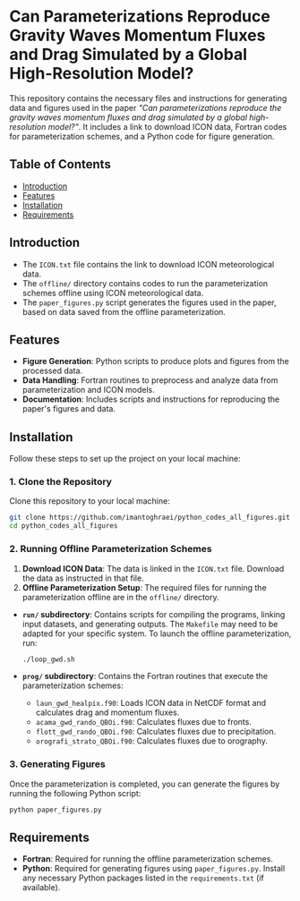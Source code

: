 # Can Parameterizations Reproduce Gravity Waves Momentum Fluxes and Drag Simulated by a Global High-Resolution Model?

This repository contains the necessary files and instructions for generating data and figures used in the paper *"Can parameterizations reproduce the gravity waves momentum fluxes and drag simulated by a global high-resolution model?"*. It includes a link to download ICON data, Fortran codes for parameterization schemes, and a Python code for figure generation.

## Table of Contents

- [Introduction](#introduction)
- [Features](#features)
- [Installation](#installation)
- [Requirements](#requirements)

## Introduction

- The `ICON.txt` file contains the link to download ICON meteorological data.
- The `offline/` directory contains codes to run the parameterization schemes offline using ICON meteorological data.
- The `paper_figures.py` script generates the figures used in the paper, based on data saved from the offline parameterization.

## Features

- **Figure Generation**: Python scripts to produce plots and figures from the processed data.
- **Data Handling**: Fortran routines to preprocess and analyze data from parameterization and ICON models.
- **Documentation**: Includes scripts and instructions for reproducing the paper's figures and data.

## Installation

Follow these steps to set up the project on your local machine:

### 1. Clone the Repository

Clone this repository to your local machine:

```bash
git clone https://github.com/imantoghraei/python_codes_all_figures.git
cd python_codes_all_figures
```

### 2. Running Offline Parameterization Schemes

1. **Download ICON Data**: The data is linked in the `ICON.txt` file. Download the data as instructed in that file.
2. **Offline Parameterization Setup**: The required files for running the parameterization offline are in the `offline/` directory.

- **`run/` subdirectory**: Contains scripts for compiling the programs, linking input datasets, and generating outputs. The `Makefile` may need to be adapted for your specific system. To launch the offline parameterization, run:

  ```bash
  ./loop_gwd.sh
  ```

- **`prog/` subdirectory**: Contains the Fortran routines that execute the parameterization schemes:
  - `laun_gwd_healpix.f90`: Loads ICON data in NetCDF format and calculates drag and momentum fluxes.
  - `acama_gwd_rando_QBOi.f90`: Calculates fluxes due to fronts.
  - `flott_gwd_rando_QBOi.f90`: Calculates fluxes due to precipitation.
  - `orografi_strato_QBOi.f90`: Calculates fluxes due to orography.

### 3. Generating Figures

Once the parameterization is completed, you can generate the figures by running the following Python script:

```bash
python paper_figures.py
```

## Requirements

- **Fortran**: Required for running the offline parameterization schemes.
- **Python**: Required for generating figures using `paper_figures.py`. Install any necessary Python packages listed in the `requirements.txt` (if available).
